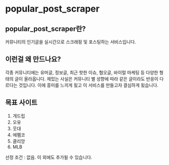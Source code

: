 # popular_post_scraper

## popular_post_scraper란?
커뮤니티의 인기글을 실시간으로 스크래핑 및 포스팅하는 서비스입니다.

## 이런걸 왜 만드나요?
각종 커뮤니티에는 유머글, 정보글, 최근 핫한 이슈, 혐오글, 바이럴 마케팅 등 다양한 형태의 글이 올라옵니다.
재밌는 사실은 커뮤니티 별 성향에 따라 같은 글이라도 반응이 다르다는 것입니다.
이에 흥미를 느끼게 됬고 이 서비스를 만들고자 결심하게 됬습니다.


## 목표 사이트
1. 개드립
2. 오유
3. 웃대
4. 에펨코
5. 클리앙
6. MLB

선정 조건 : 없음. 이 외에도 추가될 수 있습니다.
